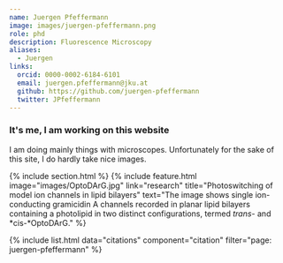 ```yaml
---
name: Juergen Pfeffermann
image: images/juergen-pfeffermann.png
role: phd
description: Fluorescence Microscopy
aliases:
  - Juergen
links:
  orcid: 0000-0002-6184-6101
  email: juergen.pfeffermann@jku.at
  github: https://github.com/juergen-pfeffermann
  twitter: JPfeffermann
---
```


### It's me, I am working on this website

I am doing mainly things with microscopes. Unfortunately for the sake of this site, I do hardly take nice images.

{% include section.html %}
{%
  include feature.html
  image="images/OptoDArG.jpg"
  link="research"
  title="Photoswitching of model ion channels in lipid bilayers"
  text="The image shows single ion-conducting gramicidin A channels recorded in planar lipid bilayers containing a photolipid in two distinct configurations, termed *trans-* and *cis-*OptoDArG."
%}

{% include list.html
data="citations"
component="citation"
filter="page: juergen-pfeffermann" %}
